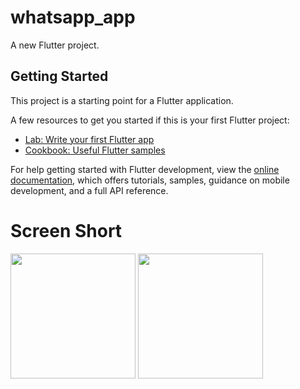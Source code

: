 # whatsapp_app

A new Flutter project.

## Getting Started

This project is a starting point for a Flutter application.

A few resources to get you started if this is your first Flutter project:

- [Lab: Write your first Flutter app](https://docs.flutter.dev/get-started/codelab)
- [Cookbook: Useful Flutter samples](https://docs.flutter.dev/cookbook)

For help getting started with Flutter development, view the
[online documentation](https://docs.flutter.dev/), which offers tutorials,
samples, guidance on mobile development, and a full API reference.


# Screen Short
<img src = "https://user-images.githubusercontent.com/114761517/235850653-3228cf2e-e74e-42e3-b61b-ebda70d3b064.png" width = "200px">
<img src = "https://user-images.githubusercontent.com/114761517/235850705-b8adb6a0-ac2d-4706-984d-97f5f3fdfc5f.png)" width = "200px">
